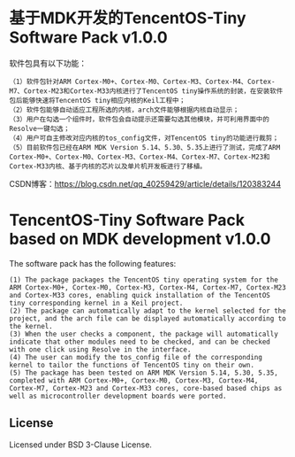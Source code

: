 # 基于MDK开发的TencentOS-Tiny Software Pack v1.0.0
软件包具有以下功能：

	（1）软件包针对ARM Cortex-M0+、Cortex-M0、Cortex-M3、Cortex-M4、Cortex-M7、Cortex-M23和Cortex-M33内核进行了TencentOS tiny操作系统的封装，在安装软件包后能够快速将TencentOS tiny相应内核的Keil工程中；
	（2）软件包能够自动适应工程所选的内核，arch文件能够根据内核自动显示；
	（3）用户在勾选一个组件时，软件包会自动提示还需要勾选其他模块，并可利用界面中的Resolve一键勾选；
	（4）用户可自主修改对应内核的tos_config文件，对TencentOS tiny的功能进行裁剪；
	（5）目前软件包已经在ARM MDK Version 5.14、5.30、5.35上进行了测试，完成了ARM Cortex-M0+、Cortex-M0、Cortex-M3、Cortex-M4、Cortex-M7、Cortex-M23和Cortex-M33内核、基于内核的芯片以及单片机开发板进行了移植。
CSDN博客：<https://blog.csdn.net/qq_40259429/article/details/120383244>
# TencentOS-Tiny Software Pack based on MDK development v1.0.0
The software pack has the following features:

	(1) The package packages the TencentOS tiny operating system for the ARM Cortex-M0+, Cortex-M0, Cortex-M3, Cortex-M4, Cortex-M7, Cortex-M23 and Cortex-M33 cores, enabling quick installation of the TencentOS tiny corresponding kernel in a Keil project.
	(2) The package can automatically adapt to the kernel selected for the project, and the arch file can be displayed automatically according to the kernel.
	(3) When the user checks a component, the package will automatically indicate that other modules need to be checked, and can be checked with one click using Resolve in the interface.
	(4) The user can modify the tos_config file of the corresponding kernel to tailor the functions of TencentOS tiny on their own.
	(5) The package has been tested on ARM MDK Version 5.14, 5.30, 5.35, completed with ARM Cortex-M0+, Cortex-M0, Cortex-M3, Cortex-M4, Cortex-M7, Cortex-M23 and Cortex-M33 cores, core-based based chips as well as microcontroller development boards were ported.
## License
Licensed under BSD 3-Clause License.
